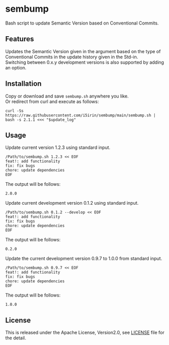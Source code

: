 # sembump

Bash script to update Semantic Version based on Conventional Commits.

## Features

Updates the Semantic Version given in the argument based on the type of Conventional Commits in the update history given in the Std-in.  
Switching between 0.x.y development versions is also supported by adding an option.

## Installation

Copy or download and save `sembump.sh` anywhere you like.  
Or redirect from curl and execute as follows:

```
curl -Ss https://raw.githubusercontent.com/i5irin/sembump/main/sembump.sh | bash -s 2.1.1 <<< "$update_log"
```

## Usage

Update current version 1.2.3 using standard input.

```
/Path/to/sembump.sh 1.2.3 << EOF
feat!: add functionality
fix: fix bugs
chore: update dependencies
EOF
```

The output will be follows:

```
2.0.0
```

Update current development version 0.1.2 using standard input.

```
/Path/to/sembump.sh 0.1.2 --develop << EOF
feat!: add functionality
fix: fix bugs
chore: update dependencies
EOF
```

The output will be follows:

```
0.2.0
```

Update the current development version 0.9.7 to 1.0.0 from standard input.

```
/Path/to/sembump.sh 0.9.7 << EOF
feat!: add functionality
fix: fix bugs
chore: update dependencies
EOF
```

The output will be follows:

```
1.0.0
```

## License

This is released under the Apache License, Version2.0, see [LICENSE](./LICENSE) file for the detail.
